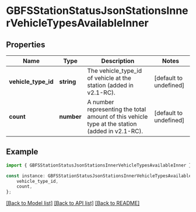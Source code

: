 # GBFSStationStatusJsonStationsInnerVehicleTypesAvailableInner


## Properties

Name | Type | Description | Notes
------------ | ------------- | ------------- | -------------
**vehicle_type_id** | **string** | The vehicle_type_id of vehicle at the station (added in v2.1-RC). | [default to undefined]
**count** | **number** | A number representing the total amount of this vehicle type at the station (added in v2.1-RC). | [default to undefined]

## Example

```typescript
import { GBFSStationStatusJsonStationsInnerVehicleTypesAvailableInner } from 'golemio-api';

const instance: GBFSStationStatusJsonStationsInnerVehicleTypesAvailableInner = {
    vehicle_type_id,
    count,
};
```

[[Back to Model list]](../README.md#documentation-for-models) [[Back to API list]](../README.md#documentation-for-api-endpoints) [[Back to README]](../README.md)
